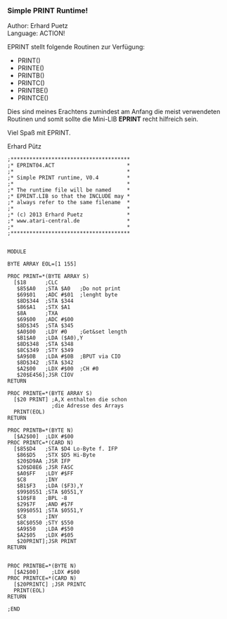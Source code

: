 ### Simple PRINT Runtime!  
  
Author: Erhard Puetz   
Language: ACTION!   
  
EPRINT stellt folgende Routinen zur Verfügung:  
  
- PRINT()   
- PRINTE()   
- PRINTB()   
- PRINTC()   
- PRINTBE()   
- PRINTCE()   
  
Dies sind meines Erachtens zumindest am Anfang die meist verwendeten Routinen und somit sollte die Mini-LIB __EPRINT__ recht hilfreich sein.  
  
Viel Spaß mit EPRINT.  
  
Erhard Pütz  
  
  
```
;**************************************
;* EPRINT04.ACT                       *
;*                                    *
;* Simple PRINT runtime, V0.4         *
;*                                    *
;* The runtime file will be named     *
;* EPRINT.LIB so that the INCLUDE may *
;* always refer to the same filename  *
;*                                    *
;* (c) 2013 Erhard Puetz              *
;* www.atari-central.de               *
;*                                    *
;**************************************


MODULE

BYTE ARRAY EOL=[1 155]

PROC PRINT=*(BYTE ARRAY S)
  [$18      ;CLC
   $85$A0   ;STA $A0   ;Do not print
   $69$01   ;ADC #$01  ;lenght byte
   $8D$344  ;STA $344
   $86$A1   ;STX $A1
   $8A      ;TXA
   $69$00   ;ADC #$00
   $8D$345  ;STA $345
   $A0$00   ;LDY #0    ;Get&set length
   $B1$A0   ;LDA ($A0),Y
   $8D$348  ;STA $348
   $8C$349  ;STY $349
   $A9$0B   ;LDA #$0B  ;BPUT via CIO
   $8D$342  ;STA $342
   $A2$00   ;LDX #$00  ;CH #0
   $20$E456];JSR CIOV
RETURN

PROC PRINTE=*(BYTE ARRAY S)
  [$20 PRINT] ;A,X enthalten die schon
              ;die Adresse des Arrays
  PRINT(EOL)
RETURN

PROC PRINTB=*(BYTE N)
  [$A2$00]  ;LDX #$00
PROC PRINTC=*(CARD N)
  [$85$D4   ;STA $D4 Lo-Byte f. IFP
   $86$D5   ;STX $D5 Hi-Byte
   $20$D9AA ;JSR IFP
   $20$D8E6 ;JSR FASC
   $A0$FF   ;LDY #$FF
   $C8      ;INY
   $B1$F3   ;LDA ($F3),Y
   $99$0551 ;STA $0551,Y
   $10$F8   ;BPL -8
   $29$7F   ;AND #$7F
   $99$0551 ;STA $0551,Y
   $C8      ;INY
   $8C$0550 ;STY $550
   $A9$50   ;LDA #$50
   $A2$05   ;LDX #$05
   $20PRINT];JSR PRINT
RETURN


PROC PRINTBE=*(BYTE N)
  [$A2$00]    ;LDX #$00
PROC PRINTCE=*(CARD N)
  [$20PRINTC] ;JSR PRINTC
  PRINT(EOL)
RETURN

;END
```
